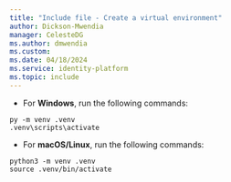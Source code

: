 ```yaml
---
title: "Include file - Create a virtual environment"
author: Dickson-Mwendia
manager: CelesteDG
ms.author: dmwendia
ms.custom:
ms.date: 04/18/2024
ms.service: identity-platform
ms.topic: include
---
```


* For **Windows**, run the following commands:    

```console
py -m venv .venv
.venv\scripts\activate
```    
* For **macOS/Linux**, run the following commands:    

```console
python3 -m venv .venv
source .venv/bin/activate
```
